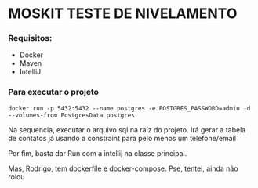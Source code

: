 # MOSKIT TESTE DE NIVELAMENTO

### Requisitos:

 - Docker
 - Maven
 - IntelliJ
 
### Para executar o projeto
    docker run -p 5432:5432 --name postgres -e POSTGRES_PASSWORD=admin -d --volumes-from PostgresData postgres
    
Na sequencia, executar o arquivo sql na raíz do projeto. Irá gerar a tabela de contatos já usando a constraint para pelo
menos um telefone/email

Por fim, basta dar Run com a intellij na classe principal.

Mas, Rodrigo, tem dockerfile e docker-compose. Pse, tentei, ainda não rolou
    